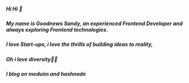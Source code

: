 

##### Hi Hi 👋
##### My name is Goodnews Sandy, an experienced Frontend Developer and always exploring Frontend technologies.
##### I love Start-ups, i love the thrills of building ideas to reality, 
##### Oh i love diversity🤗💃
##### I blog on meduim and hashnode

